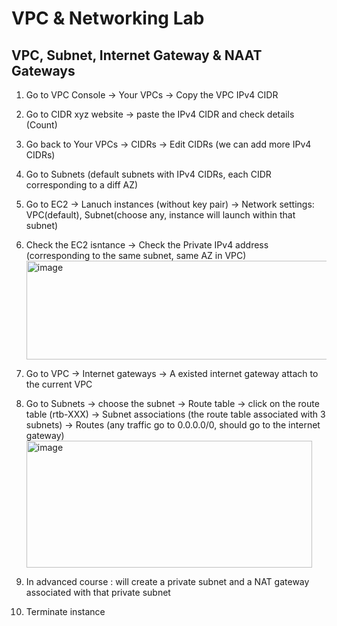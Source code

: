 # VPC & Networking Lab

## VPC, Subnet, Internet Gateway & NAAT Gateways
1. Go to VPC Console -> Your VPCs -> Copy the VPC IPv4 CIDR
2. Go to CIDR xyz website -> paste the IPv4 CIDR and check details (Count)
3. Go back to Your VPCs -> CIDRs -> Edit CIDRs (we can add more IPv4 CIDRs)
4. Go to Subnets (default subnets with IPv4 CIDRs, each CIDR corresponding to a diff AZ)
5. Go to EC2 -> Lanuch instances (without key pair) -> Network settings: VPC(default), Subnet(choose any, instance will launch within that subnet)
6. Check the EC2 isntance -> Check the Private IPv4 address (corresponding to the same subnet, same AZ in VPC)
   <img width="1125" height="158" alt="image" src="https://github.com/user-attachments/assets/868ee63f-89dd-4b1b-8094-21621dc1d462" />

1. Go to VPC -> Internet gateways -> A existed internet gateway attach to the current VPC
2. Go to Subnets -> choose the subnet -> Route table -> click on the route table (rtb-XXX) -> Subnet associations (the route table associated with 3 subnets) -> Routes (any traffic go to 0.0.0.0/0, should go to the internet gateway)
   <img width="457" height="203" alt="image" src="https://github.com/user-attachments/assets/a40f1fc9-37f7-4de6-a590-77ff37aadba7" />
3. In advanced course : will create a private subnet and a NAT gateway associated with that private subnet
4. Terminate instance
